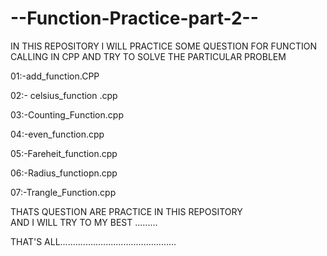 # --Function-Practice-part-2--


IN THIS REPOSITORY I WILL  PRACTICE  SOME QUESTION  FOR FUNCTION CALLING IN CPP  AND TRY TO SOLVE THE PARTICULAR PROBLEM 

01:-add_function.CPP

02:- celsius_function .cpp

03:-Counting_Function.cpp

04:-even_function.cpp

05:-Fareheit_function.cpp

06:-Radius_functiopn.cpp

07:-Trangle_Function.cpp

THATS QUESTION ARE PRACTICE IN THIS REPOSITORY   
AND I WILL TRY TO MY BEST .........

THAT'S ALL..............................................
